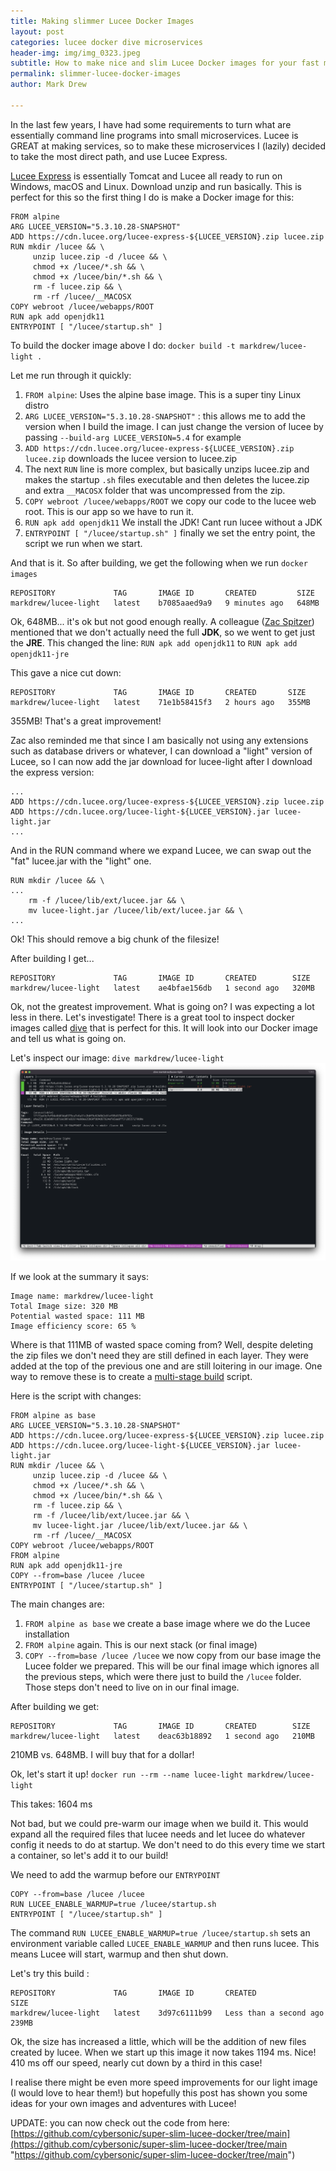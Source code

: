 ```yaml
---
title: Making slimmer Lucee Docker Images
layout: post
categories: lucee docker dive microservices
header-img: img/img_0323.jpeg
subtitle: How to make nice and slim Lucee Docker images for your fast microservices.
permalink: slimmer-lucee-docker-images
author: Mark Drew

---
```

In the last few years, I have had some requirements to turn what are essentially command line programs into small microservices. Lucee is GREAT at making services, so to make these microservices I (lazily) decided to take the most direct path, and use Lucee Express.

[Lucee Express](https://download.lucee.org/) is essentially Tomcat and Lucee all ready to run on Windows, macOS and Linux. Download unzip and run basically. This is perfect for this so the first thing I do is make a Docker image for this:

    FROM alpine
    ARG LUCEE_VERSION="5.3.10.28-SNAPSHOT"
    ADD https://cdn.lucee.org/lucee-express-${LUCEE_VERSION}.zip lucee.zip
    RUN mkdir /lucee && \
         unzip lucee.zip -d /lucee && \
         chmod +x /lucee/*.sh && \
         chmod +x /lucee/bin/*.sh && \
         rm -f lucee.zip && \
         rm -rf /lucee/__MACOSX
    COPY webroot /lucee/webapps/ROOT
    RUN apk add openjdk11
    ENTRYPOINT [ "/lucee/startup.sh" ]

To build the docker image above I do: `docker build -t markdrew/lucee-light .`

Let me run through it quickly:

1. `FROM alpine`: Uses the alpine base image. This is a super tiny Linux distro
2. `ARG LUCEE_VERSION="5.3.10.28-SNAPSHOT"` : this allows me to add the version when I build the image. I can just change the version of lucee by passing `--build-arg LUCEE_VERSION=5.4` for example
3. `ADD https://cdn.lucee.org/lucee-express-${LUCEE_VERSION}.zip lucee.zip` downloads the lucee version to lucee.zip
4. The next `RUN` line is more complex, but basically unzips lucee.zip and makes the startup `.sh` files executable and then deletes the lucee.zip and extra `__MACOSX` folder that was uncompressed from the zip.
5. `COPY webroot /lucee/webapps/ROOT` we copy our code to the lucee web root. This is our app so we have to run it.
6. `RUN apk add openjdk11` We install the JDK! Cant run lucee without a JDK
7. `ENTRYPOINT [ "/lucee/startup.sh" ]` finally we set the entry point, the script we run when we start.

And that is it. So after building, we get the following when we run `docker images`

    REPOSITORY             TAG       IMAGE ID       CREATED         SIZE
    markdrew/lucee-light   latest    b7085aaed9a9   9 minutes ago   648MB

Ok, 648MB... it's ok but not good enough really. A colleague ([Zac Spitzer](https://dev.lucee.org/u/zackster/summary "Zac Spitzer")) mentioned that we don't actually need the full **JDK**, so we went to get just the **JRE**. This changed the line: `RUN apk add openjdk11` to `RUN apk add openjdk11-jre`

This gave a nice cut down:

    REPOSITORY             TAG       IMAGE ID       CREATED       SIZE
    markdrew/lucee-light   latest    71e1b58415f3   2 hours ago   355MB

355MB! That's a great improvement!

Zac also reminded me that since I am basically not using any extensions such as database drivers or whatever, I can download a "light" version of Lucee, so I can now add the jar download for lucee-light after I download the express version:

    ...
    ADD https://cdn.lucee.org/lucee-express-${LUCEE_VERSION}.zip lucee.zip
    ADD https://cdn.lucee.org/lucee-light-${LUCEE_VERSION}.jar lucee-light.jar
    ...

And in the RUN command where we expand Lucee, we can swap out the "fat" lucee.jar with the "light" one.

    RUN mkdir /lucee && \
    ...
        rm -f /lucee/lib/ext/lucee.jar && \
        mv lucee-light.jar /lucee/lib/ext/lucee.jar && \
    ...

Ok! This should remove a big chunk of the filesize!

After building I get...

    REPOSITORY             TAG       IMAGE ID       CREATED        SIZE                
    markdrew/lucee-light   latest    ae4bfae156db   1 second ago   320MB

Ok, not the greatest improvement. What is going on? I was expecting a lot less in there. Let's investigate!
There is a great tool to inspect docker images called [dive](https://github.com/wagoodman/dive "dive") that is perfect for this. It will look into our Docker image and tell us what is going on.

Let's inspect our image:
`dive markdrew/lucee-light`  
![](/img/screenshot-2022-07-20-at-22-25-44.png)

If we look at the summary it says:

    Image name: markdrew/lucee-light
    Total Image size: 320 MB
    Potential wasted space: 111 MB
    Image efficiency score: 65 %

Where is that 111MB of wasted space coming from? Well, despite deleting the zip files we don't need they are still defined in each layer. They were added at the top of the previous one and are still loitering in our image. One way to remove these is to create a [multi-stage build](https://docs.docker.com/develop/develop-images/multistage-build/) script.

Here is the script with changes:

    FROM alpine as base
    ARG LUCEE_VERSION="5.3.10.28-SNAPSHOT"
    ADD https://cdn.lucee.org/lucee-express-${LUCEE_VERSION}.zip lucee.zip
    ADD https://cdn.lucee.org/lucee-light-${LUCEE_VERSION}.jar lucee-light.jar
    RUN mkdir /lucee && \
         unzip lucee.zip -d /lucee && \
         chmod +x /lucee/*.sh && \
         chmod +x /lucee/bin/*.sh && \
         rm -f lucee.zip && \
         rm -f /lucee/lib/ext/lucee.jar && \
         mv lucee-light.jar /lucee/lib/ext/lucee.jar && \
         rm -rf /lucee/__MACOSX
    COPY webroot /lucee/webapps/ROOT
    FROM alpine
    RUN apk add openjdk11-jre
    COPY --from=base /lucee /lucee
    ENTRYPOINT [ "/lucee/startup.sh" ]

The main changes are:

1. `FROM alpine as base` we create a base image where we do the Lucee installation
2. `FROM alpine` again. This is our next stack (or final image)
3. `COPY --from=base /lucee /lucee` we now copy from our base image the Lucee folder we prepared. This will be our final image which ignores all the previous steps, which were there just to build the `/lucee` folder. Those steps don't need to live on in our final image.

After building we get:

    REPOSITORY             TAG       IMAGE ID       CREATED        SIZE                 
    markdrew/lucee-light   latest    deac63b18892   1 second ago   210MB

210MB vs. 648MB. I will buy that for a dollar!

Ok, let's start it up! `docker run --rm --name lucee-light markdrew/lucee-light`

This takes: 1604 ms

Not bad, but we could pre-warm our image when we build it. This would expand all the required files that lucee needs and let lucee do whatever config it needs to do at startup. We don't need to do this every time we start a container, so let's add it to our build!

We need to add the warmup before our `ENTRYPOINT`

    COPY --from=base /lucee /lucee
    RUN LUCEE_ENABLE_WARMUP=true /lucee/startup.sh
    ENTRYPOINT [ "/lucee/startup.sh" ]

The command `RUN LUCEE_ENABLE_WARMUP=true /lucee/startup.sh` sets an environment variable called `LUCEE_ENABLE_WARMUP` and then runs lucee. This means Lucee will start, warmup and then shut down.

Let's try this build :

    REPOSITORY             TAG       IMAGE ID       CREATED                  SIZE         
    markdrew/lucee-light   latest    3d97c6111b99   Less than a second ago   239MB

Ok, the size has increased a little, which will be the addition of new files created by lucee. When we start up this image it now takes 1194 ms. Nice! 410 ms off our speed, nearly cut down by a third in this case!

I realise there might be even more speed improvements for our light image (I would love to hear them!) but hopefully this post has shown you some ideas for your own images and adventures with Lucee!

UPDATE: you can now check out the code from here: [https://github.com/cybersonic/super-slim-lucee-docker/tree/main](https://github.com/cybersonic/super-slim-lucee-docker/tree/main "https://github.com/cybersonic/super-slim-lucee-docker/tree/main")